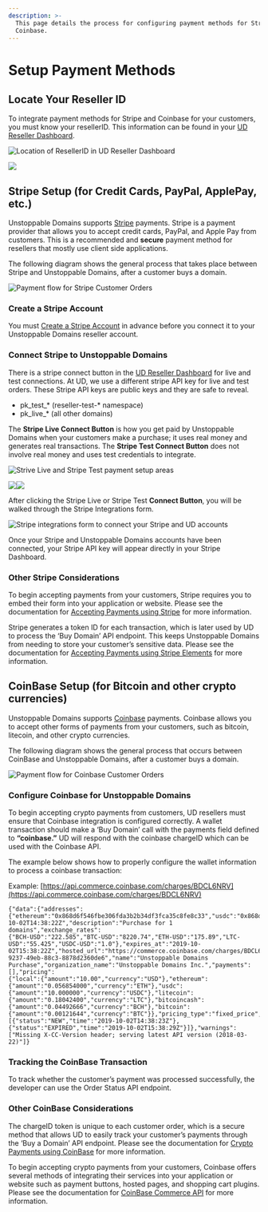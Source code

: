 ```yaml
---
description: >-
  This page details the process for configuring payment methods for Stripe and
  Coinbase.
---
```


# Setup Payment Methods

## Locate Your Reseller ID

To integrate payment methods for Stripe and Coinbase for your customers, you must know your resellerID. This information can be found in your [UD Reseller Dashboard](https://unstoppabledomains.com/resellers).

![Location of ResellerID in UD Reseller Dashboard](../.gitbook/assets/screen-shot-2021-07-12-at-2.00.26-pm.png)

![](../.gitbook/assets/5.png)

## Stripe Setup \(for Credit Cards, PayPal, ApplePay, etc.\)

Unstoppable Domains supports [Stripe](http://stripe.com/) payments. Stripe is a payment provider that allows you to accept credit cards, PayPal, and Apple Pay from customers. This is a recommended and **secure** payment method for resellers that mostly use client side applications.

The following diagram shows the general process that takes place between Stripe and Unstoppable Domains, after a customer buys a domain.

![Payment flow for Stripe Customer Orders](../.gitbook/assets/6.png)

### Create a Stripe Account

You must [Create a Stripe Account](https://dashboard.stripe.com/register?redirect=%2Fsettings%2Faccount%2F) in advance before you connect it to your Unstoppable Domains reseller account.

### Connect Stripe to Unstoppable Domains

There is a stripe connect button in the [UD Reseller Dashboard](https://unstoppabledomains.com/resellers) for live and test connections. At UD, we use a different stripe API key for live and test orders. These Stripe API keys are public keys and they are safe to reveal.

* pk\_test\_\* \(reseller-test-\* namespace\)
* pk\_live\_\* \(all other domains\)

The **Stripe Live Connect Button** is how you get paid by Unstoppable Domains when your customers make a purchase; it uses real money and generates real transactions. The **Stripe Test Connect Button** does not involve real money and uses test credentials to integrate.

![Strive Live and Stripe Test payment setup areas](../.gitbook/assets/screen-shot-2021-07-12-at-2.04.09-pm.png)

![](../.gitbook/assets/8.png)![](../.gitbook/assets/9.png)

After clicking the Stripe Live or Stripe Test **Connect Button**, you will be walked through the Stripe Integrations form.

![Stripe integrations form to connect your Stripe and UD accounts](../.gitbook/assets/10.png)

Once your Stripe and Unstoppable Domains accounts have been connected, your Stripe API key will appear directly in your Stripe Dashboard.

### Other Stripe Considerations

To begin accepting payments from your customers, Stripe requires you to embed their form into your application or website. Please see the documentation for [Accepting Payments using Stripe](https://stripe.com/docs/payments/accept-a-payment?platform=web) for more information.

Stripe generates a token ID for each transaction, which is later used by UD to process the ‘Buy Domain’ API endpoint. This keeps Unstoppable Domains from needing to store your customer’s sensitive data. Please see the documentation for [Accepting Payments using Stripe Elements](https://stripe.com/docs/payments/accept-a-payment-charges#web) for more information.

## CoinBase Setup \(for Bitcoin and other crypto currencies\)

Unstoppable Domains supports [Coinbase](https://developers.coinbase.com/) payments. Coinbase allows you to accept other forms of payments from your customers, such as bitcoin, litecoin, and other crypto currencies.

The following diagram shows the general process that occurs between CoinBase and Unstoppable Domains, after a customer buys a domain.

![Payment flow for Coinbase Customer Orders](../.gitbook/assets/11.png)

### Configure Coinbase for Unstoppable Domains

To begin accepting crypto payments from customers, UD resellers must ensure that Coinbase integration is configured correctly. A wallet transaction should make a ‘Buy Domain’ call with the payments field defined to **“coinbase.”** UD will respond with the coinbase chargeID which can be used with the Coinbase API.

The example below shows how to properly configure the wallet information to process a coinbase transaction:

Example: [https://api.commerce.coinbase.com/charges/BDCL6NRV](https://api.commerce.coinbase.com/charges/BDCL6NRV)

```text
{"data":{"addresses":
{"ethereum":"0x868d6f546fbe306fda3b2b34df3fca35c8fe8c33","usdc":"0x868d6f546fbe306fda3b2b34df3fca35c8fe8c33","litecoin":"LhqK9aSgGYZQGKHZ93GEetQzZozpq5SQSG","bitcoincash":"qr3u0efzpz9nkg5u8acc2e24n496jcd57c8t0ljmdf","bitcoin":"17xbgqD9yhUwovkNTwffqd7UcejDjYfsp7"},"code":"BDCL6NRV","created_at":"2019-10-02T14:38:22Z","description":"Purchase for 1 domains","exchange_rates":
{"BCH-USD":"222.585","BTC-USD":"8220.74","ETH-USD":"175.89","LTC-USD":"55.425","USDC-USD":"1.0"},"expires_at":"2019-10-02T15:38:22Z","hosted_url":"https://commerce.coinbase.com/charges/BDCL6NRV","id":"cff51903-9237-49eb-88c3-8878d2360de6","name":"Unstoppable Domains Purchase","organization_name":"Unstoppable Domains Inc.","payments":[],"pricing":
{"local":{"amount":"10.00","currency":"USD"},"ethereum":{"amount":"0.056854000","currency":"ETH"},"usdc":{"amount":"10.000000","currency":"USDC"},"litecoin":{"amount":"0.18042400","currency":"LTC"},"bitcoincash":{"amount":"0.04492666","currency":"BCH"},"bitcoin":{"amount":"0.00121644","currency":"BTC"}},"pricing_type":"fixed_price","resource":"charge","support_email":"support@unstoppabledomains.com","timeline":
[{"status":"NEW","time":"2019-10-02T14:38:23Z"},{"status":"EXPIRED","time":"2019-10-02T15:38:29Z"}]},"warnings":["Missing X-CC-Version header; serving latest API version (2018-03-22)"]}
```

### Tracking the CoinBase Transaction

To track whether the customer’s payment was processed successfully, the developer can use the Order Status API endpoint.

### Other CoinBase Considerations

The chargeID token is unique to each customer order, which is a secure method that allows UD to easily track your customer’s payments through the ‘Buy a Domain’ API endpoint. Please see the documentation for [Crypto Payments using CoinBase](https://commerce.coinbase.com/docs/#cryptocurrency-payments) for more information.

To begin accepting crypto payments from your customers, Coinbase offers several methods of integrating their services into your application or website such as payment buttons, hosted pages, and shopping cart plugins. Please see the documentation for [CoinBase Commerce API](https://commerce.coinbase.com/docs/#not-a-developer) for more information.

